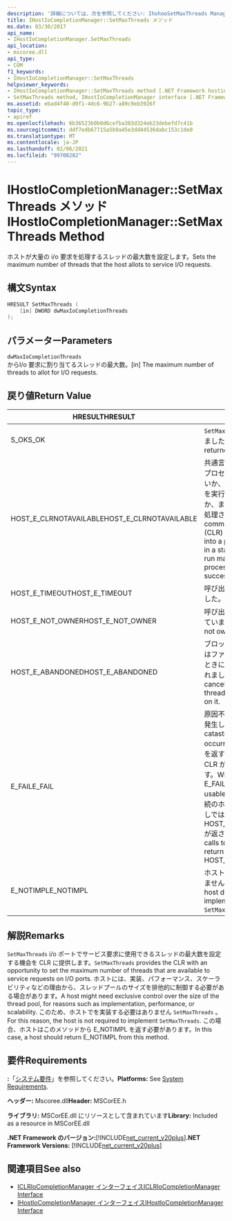 ```yaml
---
description: '詳細については、次を参照してください: IhohooSetMaxThreads Manager:: メソッド'
title: IHostIoCompletionManager::SetMaxThreads メソッド
ms.date: 03/30/2017
api_name:
- IHostIoCompletionManager.SetMaxThreads
api_location:
- mscoree.dll
api_type:
- COM
f1_keywords:
- IHostIoCompletionManager::SetMaxThreads
helpviewer_keywords:
- IHostIoCompletionManager::SetMaxThreads method [.NET Framework hosting]
- SetMaxThreads method, IHostIoCompletionManager interface [.NET Framework hosting]
ms.assetid: ebad4f40-d9f1-4dc6-9b27-a89c9eb3926f
topic_type:
- apiref
ms.openlocfilehash: 6b36523b0b0d6cefba383d324eb23debefd7c41b
ms.sourcegitcommit: ddf7edb67715a5b9a45e3dd44536dabc153c1de0
ms.translationtype: MT
ms.contentlocale: ja-JP
ms.lasthandoff: 02/06/2021
ms.locfileid: "99708282"
---
```

# <a name="ihostiocompletionmanagersetmaxthreads-method"></a><span data-ttu-id="6d029-103">IHostIoCompletionManager::SetMaxThreads メソッド</span><span class="sxs-lookup"><span data-stu-id="6d029-103">IHostIoCompletionManager::SetMaxThreads Method</span></span>

<span data-ttu-id="6d029-104">ホストが大量の i/o 要求を処理するスレッドの最大数を設定します。</span><span class="sxs-lookup"><span data-stu-id="6d029-104">Sets the maximum number of threads that the host allots to service I/O requests.</span></span>  
  
## <a name="syntax"></a><span data-ttu-id="6d029-105">構文</span><span class="sxs-lookup"><span data-stu-id="6d029-105">Syntax</span></span>  
  
```cpp  
HRESULT SetMaxThreads (  
    [in] DWORD dwMaxIoCompletionThreads  
);  
```  
  
## <a name="parameters"></a><span data-ttu-id="6d029-106">パラメーター</span><span class="sxs-lookup"><span data-stu-id="6d029-106">Parameters</span></span>  

 `dwMaxIoCompletionThreads`  
 <span data-ttu-id="6d029-107">からI/o 要求に割り当てるスレッドの最大数。</span><span class="sxs-lookup"><span data-stu-id="6d029-107">[in] The maximum number of threads to allot for I/O requests.</span></span>  
  
## <a name="return-value"></a><span data-ttu-id="6d029-108">戻り値</span><span class="sxs-lookup"><span data-stu-id="6d029-108">Return Value</span></span>  
  
|<span data-ttu-id="6d029-109">HRESULT</span><span class="sxs-lookup"><span data-stu-id="6d029-109">HRESULT</span></span>|<span data-ttu-id="6d029-110">説明</span><span class="sxs-lookup"><span data-stu-id="6d029-110">Description</span></span>|  
|-------------|-----------------|  
|<span data-ttu-id="6d029-111">S_OK</span><span class="sxs-lookup"><span data-stu-id="6d029-111">S_OK</span></span>|<span data-ttu-id="6d029-112">`SetMaxThreads` 正常に返されました。</span><span class="sxs-lookup"><span data-stu-id="6d029-112">`SetMaxThreads` returned successfully.</span></span>|  
|<span data-ttu-id="6d029-113">HOST_E_CLRNOTAVAILABLE</span><span class="sxs-lookup"><span data-stu-id="6d029-113">HOST_E_CLRNOTAVAILABLE</span></span>|<span data-ttu-id="6d029-114">共通言語ランタイム (CLR) がプロセスに読み込まれていないか、CLR がマネージコードを実行できない状態であるか、または呼び出しが正常に処理されていません。</span><span class="sxs-lookup"><span data-stu-id="6d029-114">The common language runtime (CLR) has not been loaded into a process, or the CLR is in a state in which it cannot run managed code or process the call successfully.</span></span>|  
|<span data-ttu-id="6d029-115">HOST_E_TIMEOUT</span><span class="sxs-lookup"><span data-stu-id="6d029-115">HOST_E_TIMEOUT</span></span>|<span data-ttu-id="6d029-116">呼び出しがタイムアウトしました。</span><span class="sxs-lookup"><span data-stu-id="6d029-116">The call timed out.</span></span>|  
|<span data-ttu-id="6d029-117">HOST_E_NOT_OWNER</span><span class="sxs-lookup"><span data-stu-id="6d029-117">HOST_E_NOT_OWNER</span></span>|<span data-ttu-id="6d029-118">呼び出し元がロックを所有していません。</span><span class="sxs-lookup"><span data-stu-id="6d029-118">The caller does not own the lock.</span></span>|  
|<span data-ttu-id="6d029-119">HOST_E_ABANDONED</span><span class="sxs-lookup"><span data-stu-id="6d029-119">HOST_E_ABANDONED</span></span>|<span data-ttu-id="6d029-120">ブロックされたスレッドまたはファイバーが待機しているときに、イベントが取り消されました。</span><span class="sxs-lookup"><span data-stu-id="6d029-120">An event was canceled while a blocked thread or fiber was waiting on it.</span></span>|  
|<span data-ttu-id="6d029-121">E_FAIL</span><span class="sxs-lookup"><span data-stu-id="6d029-121">E_FAIL</span></span>|<span data-ttu-id="6d029-122">原因不明の致命的なエラーが発生しました。</span><span class="sxs-lookup"><span data-stu-id="6d029-122">An unknown catastrophic failure occurred.</span></span> <span data-ttu-id="6d029-123">メソッドが E_FAIL を返すと、そのプロセス内で CLR が使用できなくなります。</span><span class="sxs-lookup"><span data-stu-id="6d029-123">When a method returns E_FAIL, the CLR is no longer usable within the process.</span></span> <span data-ttu-id="6d029-124">後続のホストメソッドの呼び出しでは HOST_E_CLRNOTAVAILABLE が返されます。</span><span class="sxs-lookup"><span data-stu-id="6d029-124">Subsequent calls to hosting methods return HOST_E_CLRNOTAVAILABLE.</span></span>|  
|<span data-ttu-id="6d029-125">E_NOTIMPL</span><span class="sxs-lookup"><span data-stu-id="6d029-125">E_NOTIMPL</span></span>|<span data-ttu-id="6d029-126">ホストはの実装を提供していません `SetMaxThreads` 。</span><span class="sxs-lookup"><span data-stu-id="6d029-126">The host does not provide an implementation of `SetMaxThreads`.</span></span>|  
  
## <a name="remarks"></a><span data-ttu-id="6d029-127">解説</span><span class="sxs-lookup"><span data-stu-id="6d029-127">Remarks</span></span>  

 <span data-ttu-id="6d029-128">`SetMaxThreads` i/o ポートでサービス要求に使用できるスレッドの最大数を設定する機会を CLR に提供します。</span><span class="sxs-lookup"><span data-stu-id="6d029-128">`SetMaxThreads` provides the CLR with an opportunity to set the maximum number of threads that are available to service requests on I/O ports.</span></span> <span data-ttu-id="6d029-129">ホストには、実装、パフォーマンス、スケーラビリティなどの理由から、スレッドプールのサイズを排他的に制御する必要がある場合があります。</span><span class="sxs-lookup"><span data-stu-id="6d029-129">A host might need exclusive control over the size of the thread pool, for reasons such as implementation, performance, or scalability.</span></span> <span data-ttu-id="6d029-130">このため、ホストでを実装する必要はありません `SetMaxThreads` 。</span><span class="sxs-lookup"><span data-stu-id="6d029-130">For this reason, the host is not required to implement `SetMaxThreads`.</span></span> <span data-ttu-id="6d029-131">この場合、ホストはこのメソッドから E_NOTIMPL を返す必要があります。</span><span class="sxs-lookup"><span data-stu-id="6d029-131">In this case, a host should return E_NOTIMPL from this method.</span></span>  
  
## <a name="requirements"></a><span data-ttu-id="6d029-132">要件</span><span class="sxs-lookup"><span data-stu-id="6d029-132">Requirements</span></span>  

 <span data-ttu-id="6d029-133">**:**「[システム要件](../../get-started/system-requirements.md)」を参照してください。</span><span class="sxs-lookup"><span data-stu-id="6d029-133">**Platforms:** See [System Requirements](../../get-started/system-requirements.md).</span></span>  
  
 <span data-ttu-id="6d029-134">**ヘッダー:** Mscoree.dll</span><span class="sxs-lookup"><span data-stu-id="6d029-134">**Header:** MSCorEE.h</span></span>  
  
 <span data-ttu-id="6d029-135">**ライブラリ:** MSCorEE.dll にリソースとして含まれています</span><span class="sxs-lookup"><span data-stu-id="6d029-135">**Library:** Included as a resource in MSCorEE.dll</span></span>  
  
 <span data-ttu-id="6d029-136">**.NET Framework のバージョン:**[!INCLUDE[net_current_v20plus](../../../../includes/net-current-v20plus-md.md)]</span><span class="sxs-lookup"><span data-stu-id="6d029-136">**.NET Framework Versions:** [!INCLUDE[net_current_v20plus](../../../../includes/net-current-v20plus-md.md)]</span></span>  
  
## <a name="see-also"></a><span data-ttu-id="6d029-137">関連項目</span><span class="sxs-lookup"><span data-stu-id="6d029-137">See also</span></span>

- [<span data-ttu-id="6d029-138">ICLRIoCompletionManager インターフェイス</span><span class="sxs-lookup"><span data-stu-id="6d029-138">ICLRIoCompletionManager Interface</span></span>](iclriocompletionmanager-interface.md)
- [<span data-ttu-id="6d029-139">IHostIoCompletionManager インターフェイス</span><span class="sxs-lookup"><span data-stu-id="6d029-139">IHostIoCompletionManager Interface</span></span>](ihostiocompletionmanager-interface.md)
